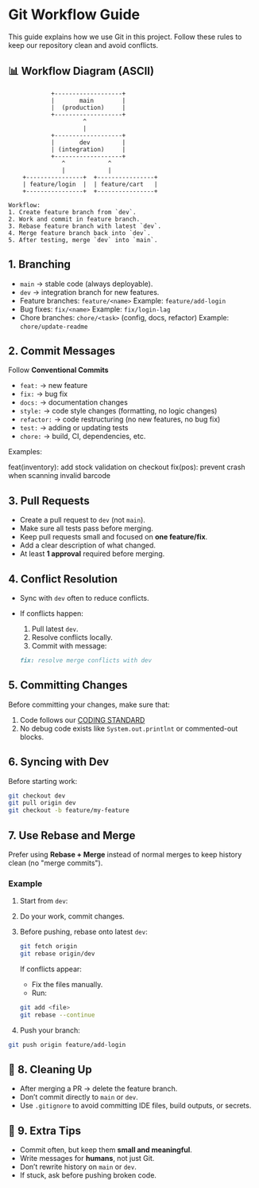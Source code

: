 # Git Workflow Guide

This guide explains how we use Git in this project.
Follow these rules to keep our repository clean and avoid conflicts.

## 📊 Workflow Diagram (ASCII)

```text
            +-------------------+
            |       main        |
            |  (production)     |
            +-------------------+
                     ^
                     |
            +-------------------+
            |       dev         |
            | (integration)     |
            +-------------------+
               ^            ^
               |            |
    +----------------+  +----------------+
    | feature/login  |  | feature/cart   |
    +----------------+  +----------------+

Workflow:
1. Create feature branch from `dev`.
2. Work and commit in feature branch.
3. Rebase feature branch with latest `dev`.
4. Merge feature branch back into `dev`.
5. After testing, merge `dev` into `main`.
```

## 1. Branching

- `main` -> stable code (always deployable).
- `dev` -> integration branch for new features.
- Feature branches: `feature/<name>`
  Example: `feature/add-login`
- Bug fixes: `fix/<name>`
  Example: `fix/login-lag`
- Chore branches: `chore/<task>` (config, docs, refactor)
  Example: `chore/update-readme`

## 2. Commit Messages

Follow **Conventional Commits**

- `feat:` → new feature
- `fix:` → bug fix
- `docs:` → documentation changes
- `style:` → code style changes (formatting, no logic changes)
- `refactor:` → code restructuring (no new features, no bug fix)
- `test:` → adding or updating tests
- `chore:` → build, CI, dependencies, etc.

Examples:

feat(inventory): add stock validation on checkout
fix(pos): prevent crash when scanning invalid barcode

## 3. Pull Requests

- Create a pull request to `dev` (not `main`).
- Make sure all tests pass before merging.
- Keep pull requests small and focused on **one feature/fix**.
- Add a clear description of what changed.
- At least **1 approval** required before merging.

## 4. Conflict Resolution

- Sync with `dev` often to reduce conflicts.
- If conflicts happen:

  1. Pull latest `dev`.
  2. Resolve conflicts locally.
  3. Commit with message:

    ```markdown
    fix: resolve merge conflicts with dev
    ```

## 5. Committing Changes

Before committing your changes, make sure that:

1. Code follows our [CODING STANDARD](./CODING_STANDARD.md)
2. No debug code exists like `System.out.printlnt` or commented-out blocks.

## 6. Syncing with Dev

Before starting work:

```bash
git checkout dev
git pull origin dev
git checkout -b feature/my-feature
```

## 7. Use Rebase and Merge

Prefer using **Rebase + Merge** instead of normal merges to keep history clean (no "merge commits").

### Example

1. Start from `dev`:
2. Do your work, commit changes.
3. Before pushing, rebase onto latest `dev`:

    ```bash
    git fetch origin
    git rebase origin/dev
    ```

    If conflicts appear:

    - Fix the files manually.
    - Run:

    ```bash
    git add <file>
    git rebase --continue
    ```

4. Push your branch:

```bash
git push origin feature/add-login
```

## 🧹 8. Cleaning Up

- After merging a PR → delete the feature branch.
- Don’t commit directly to `main` or `dev`.
- Use `.gitignore` to avoid committing IDE files, build outputs, or secrets.

## 🚀 9. Extra Tips

- Commit often, but keep them **small and meaningful**.
- Write messages for **humans**, not just Git.
- Don’t rewrite history on `main` or `dev`.
- If stuck, ask before pushing broken code.

